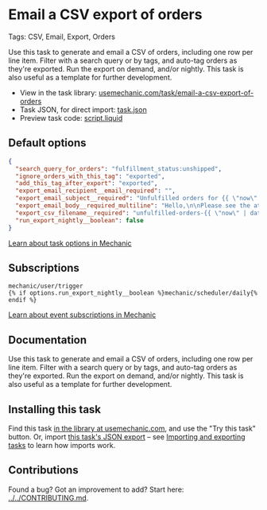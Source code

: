 # Email a CSV export of orders

Tags: CSV, Email, Export, Orders

Use this task to generate and email a CSV of orders, including one row per line item. Filter with a search query or by tags, and auto-tag orders as they're exported. Run the export on demand, and/or nightly. This task is also useful as a template for further development.

* View in the task library: [usemechanic.com/task/email-a-csv-export-of-orders](https://usemechanic.com/task/email-a-csv-export-of-orders)
* Task JSON, for direct import: [task.json](../../tasks/email-a-csv-export-of-orders.json)
* Preview task code: [script.liquid](./script.liquid)

## Default options

```json
{
  "search_query_for_orders": "fulfillment_status:unshipped",
  "ignore_orders_with_this_tag": "exported",
  "add_this_tag_after_export": "exported",
  "export_email_recipient__email_required": "",
  "export_email_subject__required": "Unfulfilled orders for {{ \"now\" | date: \"%Y-%m-%d\" }}",
  "export_email_body__required_multiline": "Hello,\n\nPlease see the attachment for currently unfulfilled orders.\n\nThanks,\nMechanic, for {{ shop.name }}",
  "export_csv_filename__required": "unfulfilled-orders-{{ \"now\" | date: \"%Y-%m-%d\" }}",
  "run_export_nightly__boolean": false
}
```

[Learn about task options in Mechanic](https://docs.usemechanic.com/article/471-task-options)

## Subscriptions

```liquid
mechanic/user/trigger
{% if options.run_export_nightly__boolean %}mechanic/scheduler/daily{% endif %}
```

[Learn about event subscriptions in Mechanic](https://docs.usemechanic.com/article/408-subscriptions)

## Documentation

Use this task to generate and email a CSV of orders, including one row per line item. Filter with a search query or by tags, and auto-tag orders as they're exported. Run the export on demand, and/or nightly. This task is also useful as a template for further development.

## Installing this task

Find this task [in the library at usemechanic.com](https://usemechanic.com/task/email-a-csv-export-of-orders), and use the "Try this task" button. Or, import [this task's JSON export](../../tasks/email-a-csv-export-of-orders.json) – see [Importing and exporting tasks](https://docs.usemechanic.com/article/505-importing-and-exporting-tasks) to learn how imports work.

## Contributions

Found a bug? Got an improvement to add? Start here: [../../CONTRIBUTING.md](../../CONTRIBUTING.md).
